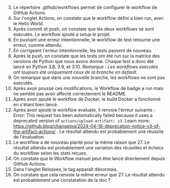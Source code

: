 3. Le répertoire .github/workflows permet de configurer le workflow de GitHub Actions.
8. Sur l'onglet Actions, on constate que le workflow défini a bien run, avec le Hello World.
10. Après commit et push, on constate que les deux workflows se sont exécutés. Le workflow ajouté a setup le projet.
11. En pushant une erreur intentionnelle, le workflow de test retourne une erreur, comme attendu.
12. En corrigeant l'erreur intentionnelle, les tests passent de nouveau.
14. Après le push, on constate que les tests ont été run sur la matrice des versions de Python que nous avons donné. Chaque test a donc été lancé en Python 3.8, 3.9, et 3.10.
_Remarque : Les workflows exécutés ont toujours été uniquement ceux de la branche en default._
18. On remarque que dans une nouvelle branche, les workflows ne sont pas exécutés.
19. Après avoir poussé ces modifications, le Workflow de badge a run mais ne semble pas avoir affecté correctement le README.
24. Après avoir ajouté le workflow de Docker, le build Docker a fonctionné en s'étant bien lancé.
27. Après avoir ajouté le workflow evaluate, il renvoie l'erreur suivante : Error: This request has been automatically failed because it uses a deprecated version of `actions/upload-artifact: v3`. Learn more: https://github.blog/changelog/2024-04-16-deprecation-notice-v3-of-the-artifact-actions/ . Le résultat attendu est probablement une réussite de l'évaluation.
30. Le workflow a de nouveau planté pour la même raison que 27. Le résultat attendu est probablement une variation des réussites et échecs du workflow selon les stats reçues.
33. On constate que le Workflow manuel peut être lancé directement depuis GitHub Actions.
36. Dans l'onglet Releases, le tag apparaît désormais.
38. On constate que cela renvoie la même erreur que 27. Le résultat attendu est probablement une constatation de la doc ?